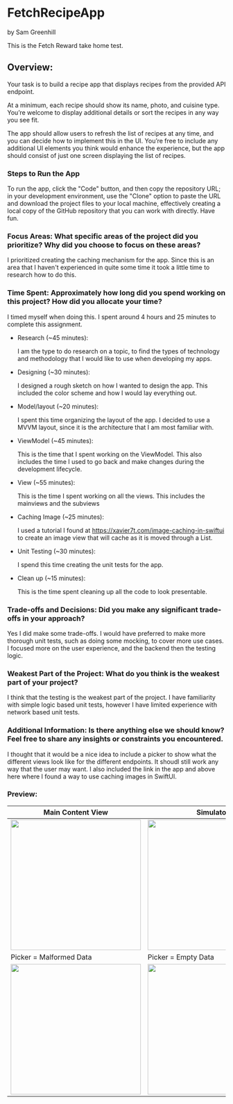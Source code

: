 # FetchRecipeApp

by Sam Greenhill

This is the Fetch Reward take home test. 

## Overview: 

Your task is to build a recipe app that displays recipes from the provided API endpoint.

At a minimum, each recipe should show its name, photo, and cuisine type. You’re welcome to display additional details or sort the recipes in any way you see fit.

The app should allow users to refresh the list of recipes at any time, and you can decide how to implement this in the UI. You’re free to include any additional UI elements you think would enhance the experience, but the app should consist of just one screen displaying the list of recipes.

### Steps to Run the App

To run the app, click the "Code" button, and then copy the repository URL; in your development environment, use the "Clone" option to paste the URL and download the project files to your local machine, effectively creating a local copy of the GitHub repository that you can work with directly.
Have fun.

### Focus Areas: What specific areas of the project did you prioritize? Why did you choose to focus on these areas?

I prioritized creating the caching mechanism for the app. Since this is an area that I haven't experienced in quite some time it took a little time to research how to do this. 

### Time Spent: Approximately how long did you spend working on this project? How did you allocate your time?
I timed myself when doing this. I spent around 4 hours and 25 minutes to complete this assignment. 
* Research (~45 minutes):

  I am the type to do research on a topic, to find the types of technology and methodology that I would like to use when developing my apps.
  
* Designing (~30 minutes):

  I designed a rough sketch on how I wanted to design the app. This included the color scheme and how I would lay everything out.
  
* Model/layout (~20 minutes):

  I spent this time organizing the layout of the app. I decided to use a MVVM layout, since it is the architecture that I am most familiar with.
  
* ViewModel (~45 minutes):

  This is the time that I spent working on the ViewModel. This also includes the time I used to go back and make changes during the development lifecycle.

* View (~55 minutes):

  This is the time I spent working on all the views. This includes the mainviews and the subviews

* Caching Image (~25 minutes):
  
  I used a tutorial I found at https://xavier7t.com/image-caching-in-swiftui to create an image view that will cache as it is moved   through a List.

* Unit Testing (~30 minutes):
  
  I spend this time creating the unit tests for the app.

* Clean up (~15 minutes):
  
  This is the time spent cleaning up all the code to look presentable. 

### Trade-offs and Decisions: Did you make any significant trade-offs in your approach?
Yes I did make some trade-offs. I would have preferred to make more thorough unit tests, such as doing some mocking, to cover more use cases. I focused more on the user experience, 
and the backend then the testing logic.

### Weakest Part of the Project: What do you think is the weakest part of your project?
I think that the testing is the weakest part of the project. I have familiarity with simple logic based unit tests, however I have limited experience with network based unit tests. 

### Additional Information: Is there anything else we should know? Feel free to share any insights or constraints you encountered.
I thought that it would be a nice idea to include a picker to show what the different views look like for the different endpoints. It shoudl still work any way that the user may want. 
I also included the link in the app and above here where I found a way to use caching images in SwiftUI. 


### Preview: 

|Main Content View |Simulator|
|-|-|
| <img src='https://github.com/user-attachments/assets/21b1ecdf-8750-4469-9ccc-d3b953cba01b' width='300'> | <img src= 'https://github.com/user-attachments/assets/d37e2430-4765-44ea-8c6a-08491bd036c2' width='300'> |
|Picker = Malformed Data |Picker = Empty Data|
| <img src='https://github.com/user-attachments/assets/16d0cc06-c891-408b-9d51-bd5627fdf94f' width='300'> | <img src='https://github.com/user-attachments/assets/510becc6-946d-46bf-916e-5a87a4c80a4f' width='300'> |



